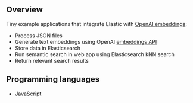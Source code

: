 ## Overview

Tiny example applications that integrate Elastic with [OpenAI embeddings](https://platform.openai.com/docs/guides/embeddings):

- Process JSON files
- Generate text embeddings using OpenAI [embeddings API](https://platform.openai.com/docs/api-reference/embeddings)
- Store data in Elasticsearch
- Run semantic search in web app using Elasticsearch kNN search
- Return relevant search results

## Programming languages

- [JavaScript](./OpenAI-JS/README.md)
